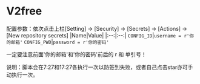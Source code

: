 # V2free

配置参数：依次点击上栏[Setting] -> [Security] -> [Secrets] -> [Actions] -> [New repository secrets]
|Name|Value|
|:--:|:--:|
`CONFIG_ID`|`username = r'你的邮箱'`
`CONFIG_PWD`|`password = r'你的密码'`

一定要注意前面'你的邮箱'和'你的密码'前后的 r 和 单引号！

说明：脚本会在7:27和17:27各执行一次以防签到失败，或者自己点击star亦可手动执行一次。
